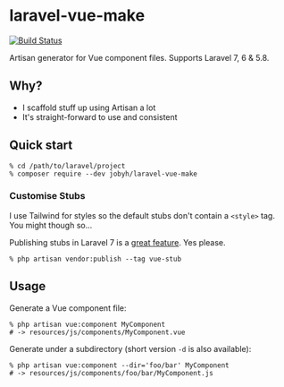 # laravel-vue-make
[![Build Status](https://travis-ci.com/jobyh/laravel-vue-make.svg?branch=main)](https://travis-ci.com/jobyh/laravel-vue-make)

Artisan generator for Vue component files. Supports Laravel 7, 6 &amp; 5.8.

## Why?

- I scaffold stuff up using Artisan a lot
- It's straight-forward to use and consistent


## Quick start

```
% cd /path/to/laravel/project
% composer require --dev jobyh/laravel-vue-make
```

### Customise Stubs

I use Tailwind for styles so the default stubs don't
contain a `<style>` tag. You might though so...

Publishing stubs in Laravel 7 is a [great feature](https://laravel.com/docs/7.x/artisan#stub-customization).
Yes please.

```
% php artisan vendor:publish --tag vue-stub
```

## Usage

Generate a Vue component file:

```
% php artisan vue:component MyComponent
# -> resources/js/components/MyComponent.vue
```

Generate under a subdirectory (short version `-d` is also available):

```
% php artisan vue:component --dir='foo/bar' MyComponent
# -> resources/js/components/foo/bar/MyComponent.js
```
